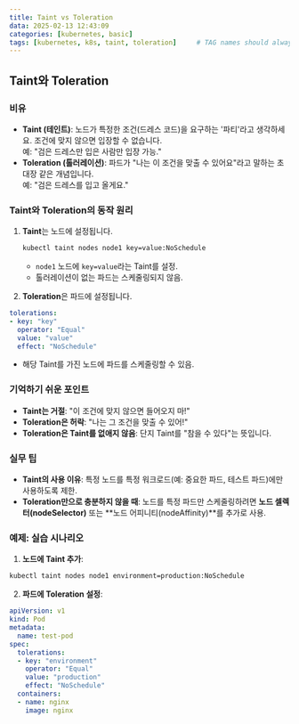 ```yaml
---
title: Taint vs Toleration
data: 2025-02-13 12:43:09
categories: [kubernetes, basic]
tags: [kubernetes, k8s, taint, toleration]     # TAG names should always be lowercase
---
```


##  Taint와 Toleration

### 비유
- **Taint (테인트)**: 노드가 특정한 조건(드레스 코드)을 요구하는 '파티'라고 생각하세요. 조건에 맞지 않으면 입장할 수 없습니다.  
  예: "검은 드레스만 입은 사람만 입장 가능."
- **Toleration (톨러레이션)**: 파드가 "나는 이 조건을 맞출 수 있어요"라고 말하는 초대장 같은 개념입니다.  
  예: "검은 드레스를 입고 올게요."

### Taint와 Toleration의 동작 원리
1. **Taint**는 노드에 설정됩니다.
   ```bash
   kubectl taint nodes node1 key=value:NoSchedule
   ```
   - `node1` 노드에 `key=value`라는 Taint를 설정.
   - 톨러레이션이 없는 파드는 스케줄링되지 않음.

2. **Toleration**은 파드에 설정됩니다.
```yaml
tolerations:
- key: "key"
  operator: "Equal"
  value: "value"
  effect: "NoSchedule"
```
   - 해당 Taint를 가진 노드에 파드를 스케줄링할 수 있음.

### 기억하기 쉬운 포인트
- **Taint는 거절**: "이 조건에 맞지 않으면 들어오지 마!"
- **Toleration은 허락**: "나는 그 조건을 맞출 수 있어!"
- **Toleration은 Taint를 없애지 않음**: 단지 Taint를 "참을 수 있다"는 뜻입니다.

### 실무 팁
- **Taint의 사용 이유**: 특정 노드를 특정 워크로드(예: 중요한 파드, 테스트 파드)에만 사용하도록 제한.
- **Toleration만으로 충분하지 않을 때**: 노드를 특정 파드만 스케줄링하려면 **노드 셀렉터(nodeSelector)** 또는 **노드 어피니티(nodeAffinity)**를 추가로 사용.

### 예제: 실습 시나리오
1. **노드에 Taint 추가**:
```bash
kubectl taint nodes node1 environment=production:NoSchedule
```
2. **파드에 Toleration 설정**:
```yaml
apiVersion: v1
kind: Pod
metadata:
  name: test-pod
spec:
  tolerations:
  - key: "environment"
    operator: "Equal"
    value: "production"
    effect: "NoSchedule"
  containers:
  - name: nginx
    image: nginx
```


